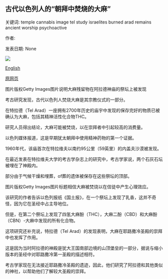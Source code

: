 ## 古代以色列人的“朝拜中焚烧的大麻”

关键词: temple cannabis image tel study israelites burned arad remains ancient worship psychoactive

作者: 

发表日期: None

![](https://ichef.bbci.co.uk/news/1024/branded_news/38D1/production/_112554541_gettyimages-567918839.jpg)

[English](%27Cannabis%20burned%20during%20worship%27%20by%20ancient%20Israelites.md)

[原网页](https://www.bbc.com/news/world-middle-east-52847175)

图片版权Getty Images图片说明大麻残留物在阿拉德神庙的祭坛上被发现

考古研究发现，古代以色列人焚烧大麻是其宗教仪式的一部分。

在特拉德（Tel Arad）一座拥有2700年历史的庙宇中发现的保存完好的物质已被确认为大麻，包括其精神活性化合物THC。

研究人员得出结论，大麻可能被焚烧，以在崇拜者中引起较高的消费量。

以色列媒体报道，这是早期犹太朝拜中使用精神药物的第一个证据。

1960年代，该庙首次在特拉维夫以南约95公里（59英里）的内盖夫沙漠被发现。

在最近发表在特拉维夫大学的考古学杂志上的研究中，考古学家说，两个石灰石坛被埋在了神殿内。

部分由于气候干燥和埋葬，of葬的遗体被保存在这些祭坛的顶部。

图片版权Getty Images图片标题相信大麻被焚烧以在信徒中产生心理效应。

该研究的作者告诉以色列报纸《国土报》，在一个祭坛上发现了乳香，这并不奇怪，因为它在圣经中占主导地位。

但是，在第二个祭坛上发现了四氢大麻酚（THC），大麻二酚（CBD）和大麻酚（CBN）-大麻中发现的所有化合物。

这项研究还补充说，特拉德（Tel Arad）的发现表明，大麻在耶路撒冷圣殿的崇拜中也发挥了作用。

这是因为当时阿拉德的神殿是犹大王国南部边境的山顶堡垒的一部分，据说与缩小版本的圣经中对耶路撒冷第一圣殿的描述相符。

考古学家现在无法接近耶路撒冷圣殿的遗迹，因此，他们研究了阿拉德和其他类似的神社，以帮助他们了解较大圣殿的崇拜。